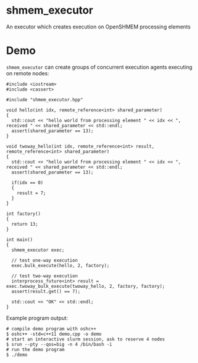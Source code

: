 # shmem_executor
An executor which creates execution on OpenSHMEM processing elements

# Demo

`shmem_executor` can create groups of concurrent execution agents executing on remote nodes:

```
#include <iostream>
#include <cassert>

#include "shmem_executor.hpp"

void hello(int idx, remote_reference<int> shared_parameter)
{
  std::cout << "hello world from processing element " << idx << ", received " << shared_parameter << std::endl;
  assert(shared_parameter == 13);
}

void twoway_hello(int idx, remote_reference<int> result, remote_reference<int> shared_parameter)
{
  std::cout << "hello world from processing element " << idx << ", received " << shared_parameter << std::endl;
  assert(shared_parameter == 13);

  if(idx == 0)
  {
    result = 7;
  }
}

int factory()
{
  return 13;
}

int main()
{
  shmem_executor exec;

  // test one-way execution
  exec.bulk_execute(hello, 2, factory);

  // test two-way execution
  interprocess_future<int> result = exec.twoway_bulk_execute(twoway_hello, 2, factory, factory);
  assert(result.get() == 7);

  std::cout << "OK" << std::endl;
}

```

Example program output:

```
# compile demo program with oshc++
$ oshc++ -std=c++11 demo.cpp -o demo
# start an interactive slurm session, ask to reserve 4 nodes
$ srun --pty --qos=big -n 4 /bin/bash -i
# run the demo program
$ ./demo
```

